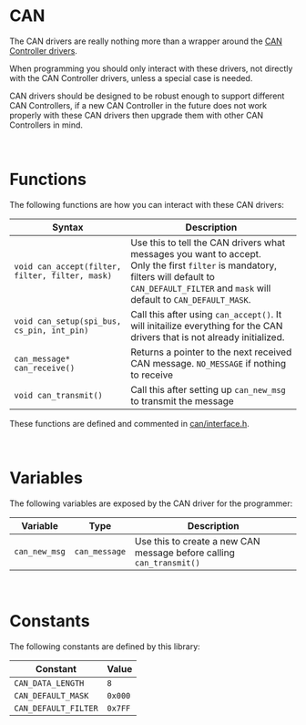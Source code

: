 # CAN
The CAN drivers are really nothing more than a wrapper around the [CAN Controller drivers](../can_controller/README.md).

When programming you should only interact with these drivers, not directly with the CAN Controller drivers, unless a special case is needed.

CAN drivers should be designed to be robust enough to support different CAN Controllers, if a new CAN Controller in the future
does not work properly with these CAN drivers then upgrade them with other CAN Controllers in mind.

&nbsp;

# Functions
The following functions are how you can interact with these CAN drivers:

| Syntax | Description |
|--------|-------------|
|`void can_accept(filter, filter, filter, mask)`| Use this to tell the CAN drivers what messages you want to accept.<br/>Only the first `filter` is mandatory, filters will default to `CAN_DEFAULT_FILTER` and `mask` will default to `CAN_DEFAULT_MASK`. |
|`void can_setup(spi_bus, cs_pin, int_pin)` | Call this after using `can_accept()`. It will initailize everything for the CAN drivers that is not already initialized. |
|`can_message* can_receive()`| Returns a pointer to the next received CAN message. `NO_MESSAGE` if nothing to receive |
|`void can_transmit()`|Call this after setting up `can_new_msg` to transmit the message|

These functions are defined and commented in [can/interface.h](interface.h).

&nbsp;

# Variables
The following variables are exposed by the CAN driver for the programmer:

| Variable | Type | Description |
|----------|------|-------------|
|`can_new_msg` | `can_message` | Use this to create a new CAN message before calling `can_transmit()`|


&nbsp;

# Constants
The following constants are defined by this library:

| Constant | Value |
|----------|-------|
|`CAN_DATA_LENGTH` | `8` |
|`CAN_DEFAULT_MASK` | `0x000` |
|`CAN_DEFAULT_FILTER` | `0x7FF` |


